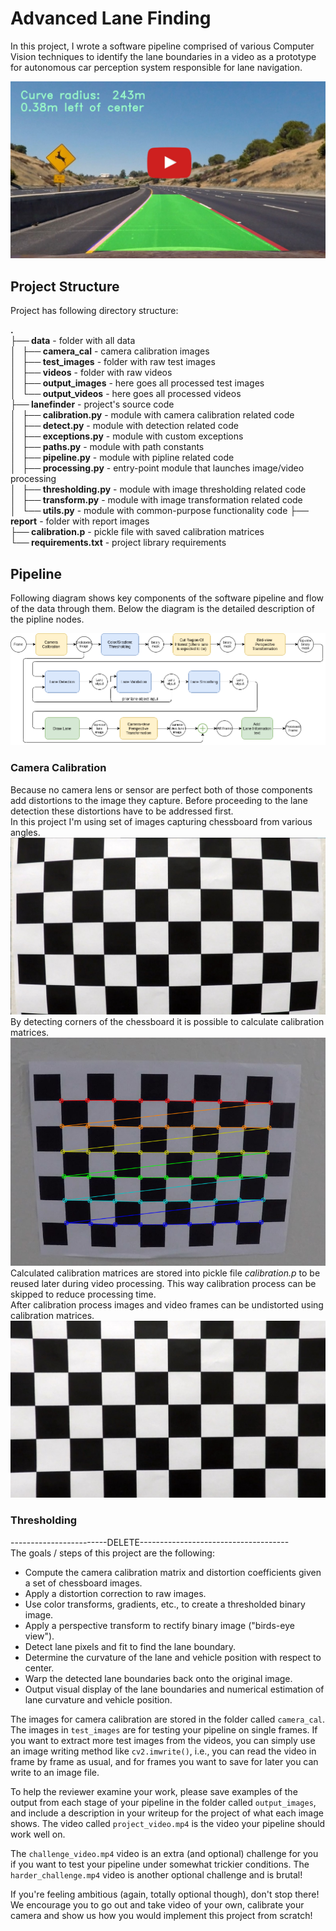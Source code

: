 Advanced Lane Finding
============================================

In this project, I wrote a software pipeline comprised of various Computer Vision techniques to identify the lane boundaries in a video as a prototype for autonomous car perception system responsible for lane navigation.

[![Result Video](report/youtube_thumbnail.jpg)](https://www.youtube.com/watch?v=IhAv3MpZY7k)

## Project Structure

Project has following directory structure:  

**.**  
**├── data**                 - folder with all data  
**│   ├── camera_cal**       - camera calibration images    
**│   ├── test_images**      - folder with raw test images  
**│   ├── videos**           - folder with raw videos  
**│   ├── output_images**    - here goes all processed test images  
**│   └── output_videos**    - here goes all processed videos  
**├── lanefinder**           - project's source code  
**│   ├── calibration.py**   - module with camera calibration related code  
**│   ├── detect.py**        - module with detection related code  
**│   ├── exceptions.py**    - module with custom exceptions  
**│   ├── paths.py**         - module with path constants  
**│   ├── pipeline.py**      - module with pipline related code  
**│   ├── processing.py**    - entry-point module that launches image/video processing  
**│   ├── thresholding.py**  - module with image thresholding related code  
**│   ├── transform.py**     - module with image transformation related code  
**│   └── utils.py**         - module with common-purpose functionality code
**├── report**               - folder with report images  
**├── calibration.p**        - pickle file with saved calibration matrices  
**└── requirements.txt**     - project library requirements  


## Pipeline  

Following diagram shows key components of the software pipeline and flow of the data through them. Below the diagram is the detailed description of the pipline nodes.  

![Calibration>Thresholding>BirdviewTransformation>LaneDetection>LaneValidation>LaneSmoothing>CameraViewTransformation>ARProcessing](report/LaneFinderPipeline.png)  

### Camera Calibration  

Because no camera lens or sensor are perfect both of those components add distortions to the image they capture. Before proceeding to the lane detection these distortions have to be addressed first.  
In this project I'm using set of images capturing chessboard from various angles.  
![](report/calibration/distorted_image.png)  
By detecting corners of the chessboard it is possible to calculate calibration matrices.  
![](report/calibration/find_corners.png)  
Calculated calibration matrices are stored into pickle file *calibration.p* to be reused later during video processing. This way calibration process can be skipped to reduce processing time.  
After calibration process images and video frames can be undistorted using calibration matrices.  
![](report/calibration/undistorted_image.png)  

### Thresholding  

------------------------DELETE-------------------------------------  
The goals / steps of this project are the following:

* Compute the camera calibration matrix and distortion coefficients given a set of chessboard images.
* Apply a distortion correction to raw images.
* Use color transforms, gradients, etc., to create a thresholded binary image.
* Apply a perspective transform to rectify binary image ("birds-eye view").
* Detect lane pixels and fit to find the lane boundary.
* Determine the curvature of the lane and vehicle position with respect to center.
* Warp the detected lane boundaries back onto the original image.
* Output visual display of the lane boundaries and numerical estimation of lane curvature and vehicle position.

The images for camera calibration are stored in the folder called `camera_cal`.  The images in `test_images` are for testing your pipeline on single frames.  If you want to extract more test images from the videos, you can simply use an image writing method like `cv2.imwrite()`, i.e., you can read the video in frame by frame as usual, and for frames you want to save for later you can write to an image file.  

To help the reviewer examine your work, please save examples of the output from each stage of your pipeline in the folder called `output_images`, and include a description in your writeup for the project of what each image shows.    The video called `project_video.mp4` is the video your pipeline should work well on.  

The `challenge_video.mp4` video is an extra (and optional) challenge for you if you want to test your pipeline under somewhat trickier conditions.  The `harder_challenge.mp4` video is another optional challenge and is brutal!

If you're feeling ambitious (again, totally optional though), don't stop there!  We encourage you to go out and take video of your own, calibrate your camera and show us how you would implement this project from scratch!
